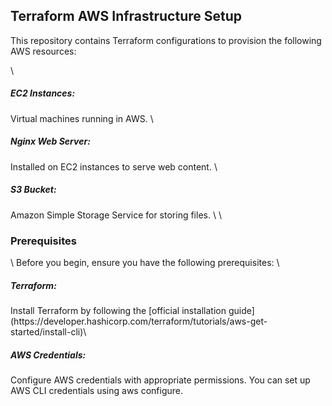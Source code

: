 <h2> Terraform AWS Infrastructure Setup </h2>
This repository contains Terraform configurations to provision the following AWS resources:

\
<h5>EC2 Instances:</h5> Virtual machines running in AWS. \
<h5>Nginx Web Server:</h5> Installed on EC2 instances to serve web content. \
<h5>S3 Bucket: </h5>Amazon Simple Storage Service for storing files.
\
\
<h3>Prerequisites</h3>
\
Before you begin, ensure you have the following prerequisites:
\
<h5>Terraform:</h5> Install Terraform by following the [official installation guide](https://developer.hashicorp.com/terraform/tutorials/aws-get-started/install-cli)\
<h5>AWS Credentials:</h5> Configure AWS credentials with appropriate permissions. You can set up AWS CLI credentials using aws configure.

